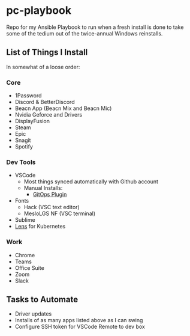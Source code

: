 # pc-playbook
Repo for my Ansible Playbook to run when a fresh install is done to take some of the tedium out of the twice-annual Windows reinstalls.

## List of Things I Install
In somewhat of a loose order:
### Core
- 1Password
- Discord & BetterDiscord
- Beacn App (Beacn Mix and Beacn Mic)
- Nvidia Geforce and Drivers
- DisplayFusion
- Steam
- Epic
- Snagit
- Spotify

### Dev Tools
- VSCode
   - Most things synced automatically with Github account
   - Manual Installs:
      - [GitOps Plugin](https://github.com/weaveworks/vscode-gitops-tools/releases)
- Fonts
   - Hack (VSC text editor)
   - MesloLGS NF (VSC terminal)
- Sublime
- [Lens](https://k8slens.dev/) for Kubernetes

### Work
- Chrome
- Teams
- Office Suite
- Zoom
- Slack

## Tasks to Automate
- Driver updates
- Installs of as many apps listed above as I can swing
- Configure SSH token for VSCode Remote to dev box
